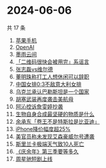 # 2024-06-06

共 17 条

<!-- BEGIN -->
<!-- 最后更新时间 Thu Jun 06 2024 12:13:11 GMT+0800 (China Standard Time) -->

1. [苹果手机](https://www.zhihu.com/search?q=%E8%8B%B9%E6%9E%9C%E6%89%8B%E6%9C%BA)
1. [OpenAI](https://www.zhihu.com/search?q=OpenAI)
1. [墨雨云间](https://www.zhihu.com/search?q=%E5%A2%A8%E9%9B%A8%E4%BA%91%E9%97%B4)
1. [「二维码很快会被用完」系谣言](https://www.zhihu.com/search?q=%E3%80%8C%E4%BA%8C%E7%BB%B4%E7%A0%81%E5%BE%88%E5%BF%AB%E4%BC%9A%E8%A2%AB%E7%94%A8%E5%AE%8C%E3%80%8D%E7%B3%BB%E8%B0%A3%E8%A8%80)
1. [张志磊vs维尔德](https://www.zhihu.com/search?q=%E5%BC%A0%E5%BF%97%E7%A3%8Avs%E7%BB%B4%E5%B0%94%E5%BE%B7)
1. [董明珠称打工人想休闲可以辞职](https://www.zhihu.com/search?q=%E8%91%A3%E6%98%8E%E7%8F%A0%E7%A7%B0%E6%89%93%E5%B7%A5%E4%BA%BA%E6%83%B3%E4%BC%91%E9%97%B2%E5%8F%AF%E4%BB%A5%E8%BE%9E%E8%81%8C)
1. [中国女排0:3不敌意大利女排](https://www.zhihu.com/search?q=%E4%B8%AD%E5%9B%BD%E5%A5%B3%E6%8E%920%3A3%E4%B8%8D%E6%95%8C%E6%84%8F%E5%A4%A7%E5%88%A9%E5%A5%B3%E6%8E%92)
1. [乌克兰承认巴勒斯坦是一个国家](https://www.zhihu.com/search?q=%E4%B9%8C%E5%85%8B%E5%85%B0%E6%89%BF%E8%AE%A4%E5%B7%B4%E5%8B%92%E6%96%AF%E5%9D%A6%E6%98%AF%E4%B8%80%E4%B8%AA%E5%9B%BD%E5%AE%B6)
1. [胡塞武装再度袭击美航母](https://www.zhihu.com/search?q=%E8%83%A1%E5%A1%9E%E6%AD%A6%E8%A3%85%E5%86%8D%E5%BA%A6%E8%A2%AD%E5%87%BB%E7%BE%8E%E8%88%AA%E6%AF%8D)
1. [阿沁控诉詹雯婷抄袭](https://www.zhihu.com/search?q=%E9%98%BF%E6%B2%81%E6%8E%A7%E8%AF%89%E8%A9%B9%E9%9B%AF%E5%A9%B7%E6%8A%84%E8%A2%AD)
1. [生物自身合成最坚硬的物质是什么](https://www.zhihu.com/search?q=%E7%94%9F%E7%89%A9%E8%87%AA%E8%BA%AB%E5%90%88%E6%88%90%E6%9C%80%E5%9D%9A%E7%A1%AC%E7%9A%84%E7%89%A9%E8%B4%A8%E6%98%AF%E4%BB%80%E4%B9%88)
1. [余承东「卷王不是特斯拉是比亚迪」](https://www.zhihu.com/search?q=%E4%BD%99%E6%89%BF%E4%B8%9C%E3%80%8C%E5%8D%B7%E7%8E%8B%E4%B8%8D%E6%98%AF%E7%89%B9%E6%96%AF%E6%8B%89%E6%98%AF%E6%AF%94%E4%BA%9A%E8%BF%AA%E3%80%8D)
1. [iPhone降价幅度超25%](https://www.zhihu.com/search?q=iPhone%E9%99%8D%E4%BB%B7%E5%B9%85%E5%BA%A6%E8%B6%8525%25)
1. [美官员称未发现艾森豪威尔号遭袭](https://www.zhihu.com/search?q=%E7%BE%8E%E5%AE%98%E5%91%98%E7%A7%B0%E6%9C%AA%E5%8F%91%E7%8E%B0%E8%89%BE%E6%A3%AE%E8%B1%AA%E5%A8%81%E5%B0%94%E5%8F%B7%E9%81%AD%E8%A2%AD)
1. [斯里兰卡极端天气致10人死亡](https://www.zhihu.com/search?q=%E6%96%AF%E9%87%8C%E5%85%B0%E5%8D%A1%E6%9E%81%E7%AB%AF%E5%A4%A9%E6%B0%94%E8%87%B410%E4%BA%BA%E6%AD%BB%E4%BA%A1)
1. [《庆余年》第三季要等多久](https://www.zhihu.com/search?q=%E3%80%8A%E5%BA%86%E4%BD%99%E5%B9%B4%E3%80%8B%E7%AC%AC%E4%B8%89%E5%AD%A3%E8%A6%81%E7%AD%89%E5%A4%9A%E4%B9%85)
1. [周星驰短剧上线](https://www.zhihu.com/search?q=%E5%91%A8%E6%98%9F%E9%A9%B0%E7%9F%AD%E5%89%A7%E4%B8%8A%E7%BA%BF)

<!-- END -->
